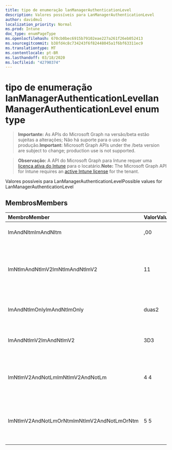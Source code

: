 ```yaml
---
title: tipo de enumeração lanManagerAuthenticationLevel
description: Valores possíveis para LanManagerAuthenticationLevel
author: davidmu1
localization_priority: Normal
ms.prod: Intune
doc_type: enumPageType
ms.openlocfilehash: 670cb0bec6915b79102eae227a261f26eb052413
ms.sourcegitcommit: b38fd4c8c734243f6f82448045a1f6bf63311ec9
ms.translationtype: MT
ms.contentlocale: pt-BR
ms.lasthandoff: 03/18/2020
ms.locfileid: "42790374"
---
```

# <a name="lanmanagerauthenticationlevel-enum-type"></a><span data-ttu-id="2df13-103">tipo de enumeração lanManagerAuthenticationLevel</span><span class="sxs-lookup"><span data-stu-id="2df13-103">lanManagerAuthenticationLevel enum type</span></span>

> <span data-ttu-id="2df13-104">**Importante:** As APIs do Microsoft Graph na versão/beta estão sujeitas a alterações; Não há suporte para o uso de produção.</span><span class="sxs-lookup"><span data-stu-id="2df13-104">**Important:** Microsoft Graph APIs under the /beta version are subject to change; production use is not supported.</span></span>

> <span data-ttu-id="2df13-105">**Observação:** A API do Microsoft Graph para Intune requer uma [licença ativa do Intune](https://go.microsoft.com/fwlink/?linkid=839381) para o locatário.</span><span class="sxs-lookup"><span data-stu-id="2df13-105">**Note:** The Microsoft Graph API for Intune requires an [active Intune license](https://go.microsoft.com/fwlink/?linkid=839381) for the tenant.</span></span>

<span data-ttu-id="2df13-106">Valores possíveis para LanManagerAuthenticationLevel</span><span class="sxs-lookup"><span data-stu-id="2df13-106">Possible values for LanManagerAuthenticationLevel</span></span>

## <a name="members"></a><span data-ttu-id="2df13-107">Membros</span><span class="sxs-lookup"><span data-stu-id="2df13-107">Members</span></span>
|<span data-ttu-id="2df13-108">Membro</span><span class="sxs-lookup"><span data-stu-id="2df13-108">Member</span></span>|<span data-ttu-id="2df13-109">Valor</span><span class="sxs-lookup"><span data-stu-id="2df13-109">Value</span></span>|<span data-ttu-id="2df13-110">Descrição</span><span class="sxs-lookup"><span data-stu-id="2df13-110">Description</span></span>|
|:---|:---|:---|
|<span data-ttu-id="2df13-111">lmAndNltm</span><span class="sxs-lookup"><span data-stu-id="2df13-111">lmAndNltm</span></span>|<span data-ttu-id="2df13-112">,0</span><span class="sxs-lookup"><span data-stu-id="2df13-112">0</span></span>|<span data-ttu-id="2df13-113">Enviar respostas LM & NTLM</span><span class="sxs-lookup"><span data-stu-id="2df13-113">Send LM & NTLM responses</span></span>|
|<span data-ttu-id="2df13-114">lmNtlmAndNtlmV2</span><span class="sxs-lookup"><span data-stu-id="2df13-114">lmNtlmAndNtlmV2</span></span>|<span data-ttu-id="2df13-115">1</span><span class="sxs-lookup"><span data-stu-id="2df13-115">1</span></span>|<span data-ttu-id="2df13-116">Send LM & NTLM-use a segurança da sessão NTLMv2, se estiver negociada</span><span class="sxs-lookup"><span data-stu-id="2df13-116">Send LM & NTLM-use NTLMv2 session security if negotiated</span></span>|
|<span data-ttu-id="2df13-117">lmAndNtlmOnly</span><span class="sxs-lookup"><span data-stu-id="2df13-117">lmAndNtlmOnly</span></span>|<span data-ttu-id="2df13-118">duas</span><span class="sxs-lookup"><span data-stu-id="2df13-118">2</span></span>|<span data-ttu-id="2df13-119">Enviar somente respostas LM & NTLM</span><span class="sxs-lookup"><span data-stu-id="2df13-119">Send LM & NTLM responses only</span></span>|
|<span data-ttu-id="2df13-120">lmAndNtlmV2</span><span class="sxs-lookup"><span data-stu-id="2df13-120">lmAndNtlmV2</span></span>|<span data-ttu-id="2df13-121">3D</span><span class="sxs-lookup"><span data-stu-id="2df13-121">3</span></span>|<span data-ttu-id="2df13-122">Enviar somente respostas LM & NTLMv2</span><span class="sxs-lookup"><span data-stu-id="2df13-122">Send LM & NTLMv2 responses only</span></span>|
|<span data-ttu-id="2df13-123">lmNtlmV2AndNotLm</span><span class="sxs-lookup"><span data-stu-id="2df13-123">lmNtlmV2AndNotLm</span></span>|<span data-ttu-id="2df13-124">4 </span><span class="sxs-lookup"><span data-stu-id="2df13-124">4</span></span>|<span data-ttu-id="2df13-125">Enviar LM & somente respostas NTLMv2.</span><span class="sxs-lookup"><span data-stu-id="2df13-125">Send LM & NTLMv2 responses only.</span></span> <span data-ttu-id="2df13-126">Recusar LM</span><span class="sxs-lookup"><span data-stu-id="2df13-126">Refuse LM</span></span>|
|<span data-ttu-id="2df13-127">lmNtlmV2AndNotLmOrNtm</span><span class="sxs-lookup"><span data-stu-id="2df13-127">lmNtlmV2AndNotLmOrNtm</span></span>|<span data-ttu-id="2df13-128">5 </span><span class="sxs-lookup"><span data-stu-id="2df13-128">5</span></span>|<span data-ttu-id="2df13-129">Enviar LM & somente respostas NTLMv2.</span><span class="sxs-lookup"><span data-stu-id="2df13-129">Send LM & NTLMv2 responses only.</span></span> <span data-ttu-id="2df13-130">Recusar LM & NTLM</span><span class="sxs-lookup"><span data-stu-id="2df13-130">Refuse LM & NTLM</span></span>|



